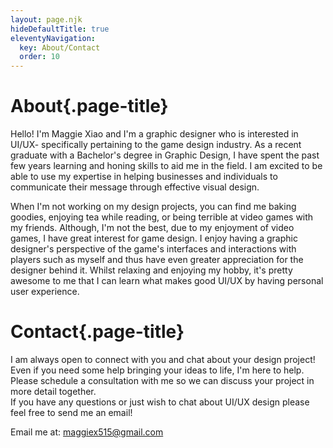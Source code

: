 ```yaml
---
layout: page.njk
hideDefaultTitle: true
eleventyNavigation:
  key: About/Contact
  order: 10
---
```


# About{.page-title}

Hello! I'm Maggie Xiao and I'm a graphic designer who is interested in UI/UX- specifically pertaining to the game design industry. As a recent graduate with a Bachelor's degree in Graphic Design, I have spent the past few years learning and honing skills to aid me in the field. I am excited to be able to use my expertise in helping businesses and individuals to communicate their message through effective visual design.

When I'm not working on my design projects, you can find me baking goodies, enjoying tea while reading, or being terrible at video games with my friends. Although, I'm not the best, due to my enjoyment of video games, I have great interest for game design. I enjoy having a graphic designer's perspective of the game's interfaces and interactions with players such as myself and thus have even greater appreciation for the designer behind it. Whilst relaxing and enjoying my hobby, it's pretty awesome to me that I can learn what makes good UI/UX by having personal user experience. 

# Contact{.page-title}

I am always open to connect with you and chat about your design project! Even if you need some help bringing your ideas to life, I'm here to help. Please schedule a consultation with me so we can discuss your project in more detail together.  
If you have any questions or just wish to chat about UI/UX design please feel free to send me an email!

Email me at: maggiex515@gmail.com

